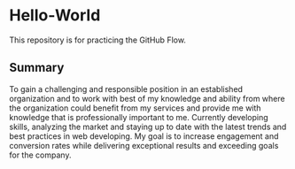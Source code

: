 # Hello-World
This repository is for practicing the GitHub Flow.
<br><h2>Summary</h2>
To gain a challenging and responsible position in an established organization and to work with best of my knowledge and ability from where the organization could benefit from my services and provide me with knowledge that is professionally important to me. Currently developing skills, analyzing the market and staying up to date with the latest trends and best practices in web developing. My goal is to increase engagement and conversion rates while delivering exceptional results and exceeding goals for the company.

